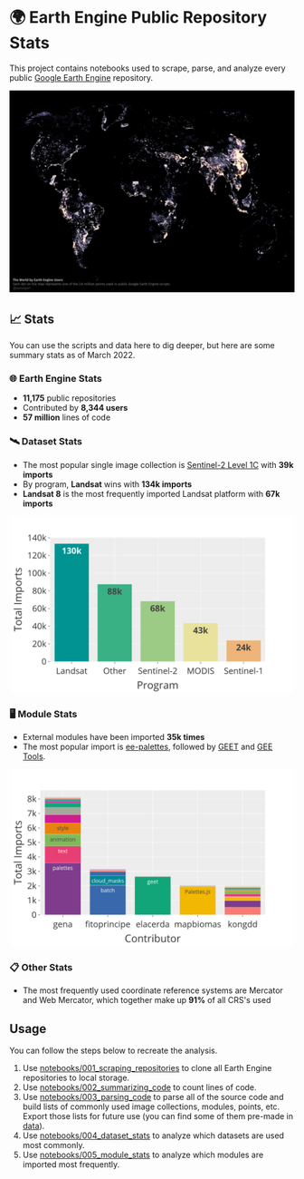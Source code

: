 # 🌍 Earth Engine Public Repository Stats

This project contains notebooks used to scrape, parse, and analyze every public [Google Earth Engine](https://earthengine.google.com/) repository. 

<p align='center'>
<img src="figures/point_map.png" width=800>
</p>

## 📈 Stats

You can use the scripts and data here to dig deeper, but here are some summary stats as of March 2022.

### 🌐 Earth Engine Stats
- **11,175** public repositories
- Contributed by **8,344 users**
- **57 million** lines of code

### 🛰️ Dataset Stats

- The most popular single image collection is [Sentinel-2 Level 1C](https://developers.google.com/earth-engine/datasets/catalog/COPERNICUS_S2) with **39k imports** 
- By program, **Landsat** wins with **134k imports**
- **Landsat 8** is the most frequently imported Landsat platform with **67k imports**

<p align='center'>
<img src="figures/program_imports.png" width=500>
</p>

### 🖥️ Module Stats

- External modules have been imported **35k times**
- The most popular import is [ee-palettes](https://github.com/gee-community/ee-palettes), followed by [GEET](https://github.com/sacridini/GEET) and [GEE Tools](https://github.com/fitoprincipe/geetools-code-editor).

<p align='center'>
<img src="figures/modules_by_user.png" width=500>
</p>

### 📋 Other Stats

- The most frequently used coordinate reference systems are Mercator and Web Mercator, which together make up **91%** of all CRS's used

## Usage

You can follow the steps below to recreate the analysis.

1. Use [notebooks/001_scraping_repositories]() to clone all Earth Engine repositories to local storage.
2. Use [notebooks/002_summarizing_code]() to count lines of code.
3. Use [notebooks/003_parsing_code]() to parse all of the source code and build lists of commonly used image collections, modules, points, etc. Export those lists for future use (you can find some of them pre-made in [data]()).
4. Use [notebooks/004_dataset_stats]() to analyze which datasets are used most commonly.
5. Use [notebooks/005_module_stats]() to analyze which modules are imported most frequently.
